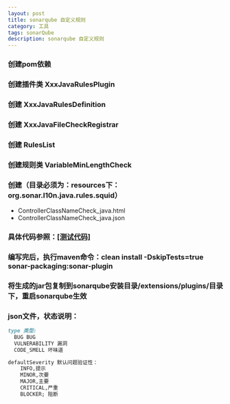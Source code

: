 ```yaml
---
layout: post
title: sonarqube 自定义规则
category: 工具
tags: sonarQube
description: sonarqube 自定义规则
---
```


### 创建pom依赖

### 创建插件类 XxxJavaRulesPlugin

### 创建 XxxJavaRulesDefinition

### 创建 XxxJavaFileCheckRegistrar

### 创建 RulesList

### 创建规则类 VariableMinLengthCheck

### 创建（目录必须为：resources下：org.sonar.l10n.java.rules.squid）
- ControllerClassNameCheck_java.html
- ControllerClassNameCheck_java.json

### 具体代码参照：[[测试代码]](http://www.datuzi.vip/softs/sonarrule.rar)

### 编写完后，执行maven命令：clean install -DskipTests=true  sonar-packaging:sonar-plugin

### 将生成的jar包复制到sonarqube安装目录/extensions/plugins/目录下，重启sonarqube生效

### json文件，状态说明：
```markdown
type 类型:
  BUG BUG
  VULNERABILITY 漏洞
  CODE_SMELL 坏味道

defaultSeverity 默认问题验证性：
    INFO,提示
    MINOR,次要
    MAJOR,主要
    CRITICAL,严重
    BLOCKER; 阻断
```
